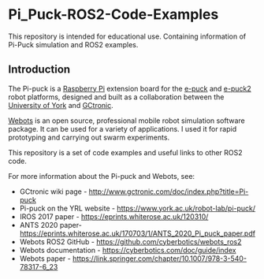 # Pi_Puck-ROS2-Code-Examples
This repository is intended for educational use. 
Containing information of Pi-Puck simulation and ROS2 examples.
## Introduction
The Pi-puck is a [Raspberry Pi](https://www.raspberrypi.org) extension board for the [e-puck](http://www.gctronic.com/doc/index.php?title=E-Puck) and [e-puck2](http://www.gctronic.com/doc/index.php?title=e-puck2) robot platforms, designed and built as a collaboration between the [University of York](https://www.york.ac.uk/robot-lab/) and [GCtronic](http://www.gctronic.com).

[Webots](https://cyberbotics.com/) is an open source, professional mobile robot simulation software package. It can be used for a variety of applications.
I used it for rapid prototyping and carrying out swarm experiments.

This repository is a set of code examples and useful links to other ROS2 code.

For more information about the Pi-puck and Webots, see:
- GCtronic wiki page - http://www.gctronic.com/doc/index.php?title=Pi-puck
- Pi-puck on the YRL website - https://www.york.ac.uk/robot-lab/pi-puck/
- IROS 2017 paper - https://eprints.whiterose.ac.uk/120310/
- ANTS 2020 paper-https://eprints.whiterose.ac.uk/170703/1/ANTS_2020_Pi_puck_paper.pdf
- Webots ROS2 GitHub - https://github.com/cyberbotics/webots_ros2
- Webots documentation - https://cyberbotics.com/doc/guide/index
- Webots paper - https://link.springer.com/chapter/10.1007/978-3-540-78317-6_23
